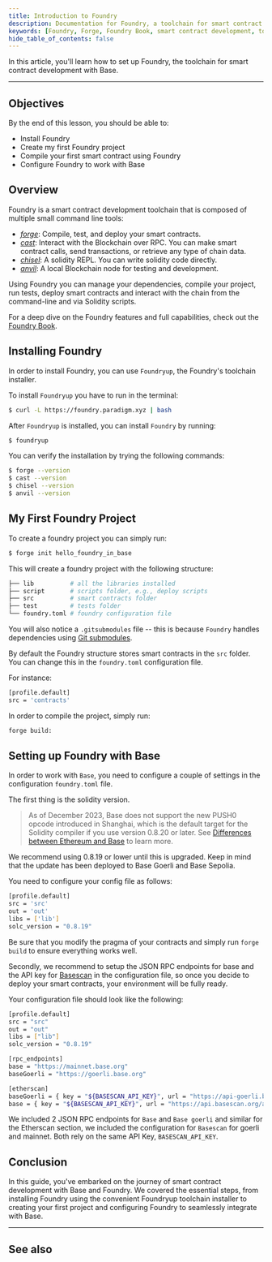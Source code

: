 ```yaml
---
title: Introduction to Foundry
description: Documentation for Foundry, a toolchain for smart contract development. Provides instructions on setting up your development environment to work with Foundry.
keywords: [Foundry, Forge, Foundry Book, smart contract development, toolchain]
hide_table_of_contents: false
---
```


In this article, you'll learn how to set up Foundry, the toolchain for smart contract development with Base.

---

## Objectives

By the end of this lesson, you should be able to:

- Install Foundry
- Create my first Foundry project
- Compile your first smart contract using Foundry
- Configure Foundry to work with Base

## Overview

Foundry is a smart contract development toolchain that is composed of multiple small command line tools:

- *[forge]*: Compile, test, and deploy your smart contracts.
- *[cast]*: Interact with the Blockchain over RPC. You can make smart contract calls, send transactions, or retrieve any type of chain data.
- *[chisel]*: A solidity REPL. You can write solidity code directly.
- *[anvil]*: A local Blockchain node for testing and development.

Using Foundry you can manage your dependencies, compile your project, run tests, deploy smart contracts and interact with the chain from the command-line and via Solidity scripts.

For a deep dive on the Foundry features and full capabilities, check out the [Foundry Book].

## Installing Foundry

In order to install Foundry, you can use `Foundryup`, the Foundry's toolchain installer.

To install `Foundryup` you have to run in the terminal:

```bash
$ curl -L https://foundry.paradigm.xyz | bash
```

After `Foundryup` is installed, you can install `Foundry` by running:

```bash
$ foundryup
```

You can verify the installation by trying the following commands:

```bash
$ forge --version
$ cast --version 
$ chisel --version
$ anvil --version
```

## My First Foundry Project

To create a foundry project you can simply run:

```bash
$ forge init hello_foundry_in_base
```

This will create a foundry project with the following structure:

```bash
├── lib          # all the libraries installed
├── script       # scripts folder, e.g., deploy scripts
├── src          # smart contracts folder
├── test         # tests folder
└── foundry.toml # foundry configuration file
```

You will also notice a `.gitsubmodules` file -- this is because `Foundry` handles dependencies using [Git submodules].

By default the Foundry structure stores smart contracts in the `src` folder. You can change this in the `foundry.toml` configuration file.

For instance:

```bash
[profile.default]
src = 'contracts'
```

In order to compile the project, simply run:

```bash
forge build:
```

## Setting up Foundry with Base

In order to work with `Base`, you need to configure a couple of settings in the configuration `foundry.toml` file.

The first thing is the solidity version. 

> As of December 2023, Base does not support the new PUSH0 opcode introduced in Shanghai, which is the default target for the Solidity compiler if you use version 0.8.20 or later. See [Differences between Ethereum and Base] to learn more.

We recommend using 0.8.19 or lower until this is upgraded. Keep in mind that the update has been deployed to Base Goerli and Base Sepolia.

You need to configure your config file as follows:

```bash
[profile.default]
src = 'src'
out = 'out'
libs = ['lib']
solc_version = "0.8.19"
```

Be sure that you modify the pragma of your contracts and simply run `forge build` to ensure everything works well.

Secondly, we recommend to setup the JSON RPC endpoints for base and the API key for [Basescan] in the configuration file, so once you decide to deploy your smart contracts, your environment will be fully ready.

Your configuration file should look like the following:

```bash
[profile.default]
src = "src"
out = "out"
libs = ["lib"]
solc_version = "0.8.19"

[rpc_endpoints]
base = "https://mainnet.base.org"
baseGoerli = "https://goerli.base.org"

[etherscan]
baseGoerli = { key = "${BASESCAN_API_KEY}", url = "https://api-goerli.basescan.org/api" }
base = { key = "${BASESCAN_API_KEY}", url = "https://api.basescan.org/api" }
```

We included 2 JSON RPC endpoints for `Base` and `Base goerli` and similar for the Etherscan section, we included the configuration for `Basescan` for goerli and mainnet. Both rely on the same API Key, `BASESCAN_API_KEY`.

## Conclusion

In this guide, you've embarked on the journey of smart contract development with Base and Foundry. We covered the essential steps, from installing Foundry using the convenient Foundryup toolchain installer to creating your first project and configuring Foundry to seamlessly integrate with Base.

---

## See also

[Foundry Book]: (https://book.getfoundry.sh/)
[chisel]: https://book.getfoundry.sh/chisel/
[cast]: https://book.getfoundry.sh/cast/
[anvil]: https://book.getfoundry.sh/anvil/
[forge]: https://book.getfoundry.sh/forge/
[Git submodules]: https://git-scm.com/book/en/v2/Git-Tools-Submodules
[OP Stack]: https://stack.optimism.io/
[Differences between Ethereum and Base]: https://docs.base.org/differences/
[Basescan]: https://basescan.org/